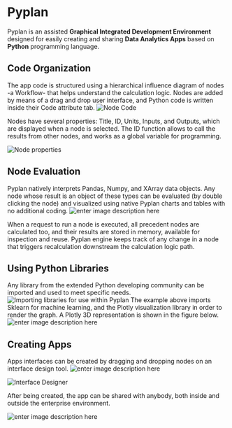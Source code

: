 # **Pyplan**
Pyplan is an assisted  **Graphical Integrated Development Environment** designed for easily creating and sharing **Data Analytics Apps** based on  **Python** programming language.

## **Code Organization**
The app code is structured using a hierarchical influence diagram of nodes -a Workflow- that helps understand the calculation logic. Nodes are added by means of a drag and drop user interface, and Python code is written inside their Code attribute tab. 
![Node Code](http://img.pyplan.org/index_node_code.png)

Nodes have several properties: Title, ID, Units, Inputs, and Outputs, which are displayed when a node is selected. The ID function allows to call the results from other nodes, and works as a global variable for programming.

![Node properties](http://img.pyplan.org/index_node_properties1.png)


## **Node Evaluation**
Pyplan natively interprets Pandas, Numpy, and XArray data objects. Any node whose result is an object of these types can be evaluated (by double clicking the node) and visualized using native Pyplan charts and tables with no additional coding.
![enter image description here](http://img.pyplan.org/index_node_result1.png)

When a request to run a node is executed, all precedent nodes are calculated too, and their results are stored in memory, available for inspection and reuse. Pyplan engine keeps track of any change in a node that triggers recalculation downstream the calculation logic path.

## **Using Python Libraries**
Any library from the extended Python developing community can be imported and used to meet specific needs.
![Importing libraries for use within Pyplan](http://img.pyplan.org/index_import_lib.png)
The example above imports Sklearn for machine learning, and the Plotly visualization library in order to render the graph. A Plotly 3D representation is shown in the figure below.
![enter image description here](http://img.pyplan.org/index_plotly_graph.png)

## **Creating Apps**
Apps interfaces can be created by dragging and dropping nodes on an interface design tool.
![enter image description here](http://img.pyplan.org/Hom_creatif.png)

![Interface Designer](http://img.pyplan.org/Hom_interface.png)

After being created, the app can be shared with anybody, both inside and outside the enterprise environment.

![enter image description here](http://img.pyplan.org/index_share_app_ext.png)





<!--stackedit_data:
eyJoaXN0b3J5IjpbMjE0NDM0Nzk4NCwtNjM5MjMyMDY2LC0zNj
M0NTYyMzEsNjYxOTI5NjIwLC0xMTQyNjM2NTg3LC01MTM4MjUx
MDMsLTE5OTc0MzUwODMsLTIwMzUzMzk5NDIsLTYwNzExMTI5Ny
wtMTkwMzc5OTA3OSwtMTE1MTAwNDk4MiwtMTY0NDM1NjE1Nywx
NzY4OTUxNDcsMTk1NzcwMDU0NCwtNDc0NzI0MTExLDEzNzA0Nz
M1MTMsMjAzMjI3NjEwMSwxMTI0ODIzNDY2LDQxMjA4MTIyMCwt
MTEzMzk5MDU3MF19
-->